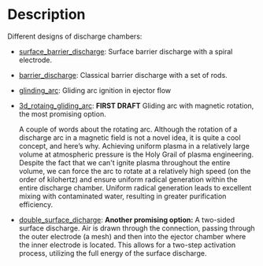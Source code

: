 # Description

Different designs of discharge chambers:

- [surface_barrier_discharge](./surface_barrier_discharge/): Surface barrier discharge with a spiral electrode.
- [barrier_discharge](./barrier_discharge/): Classical barrier discharge with a set of rods.
- [glinding_arc](./glinding_arc/): Gliding arc ignition in ejector flow
  
- [3d_rotaing_gliding_arc](./glinding_arc/): **FIRST DRAFT** Gliding arc with magnetic rotation, the most promising option.
  
  A couple of words about the rotating arc. Although the rotation of a discharge arc in a magnetic field is not a novel idea, it is quite a cool concept, and here’s why. Achieving uniform plasma in a relatively large volume at atmospheric pressure is the Holy Grail of plasma engineering. Despite the fact that we can't ignite plasma throughout the entire volume, we can force the arc to rotate at a relatively high speed (on the order of kilohertz) and ensure uniform radical generation within the entire discharge chamber. Uniform radical generation leads to excellent mixing with contaminated water, resulting in greater purification efficiency.

- [double_surface_dicharge](./double_surface_discharge/): **Another promising option:** A two-sided surface discharge. Air is drawn through the connection, passing through the outer electrode (a mesh) and then into the ejector chamber where the inner electrode is located. This allows for a two-step activation process, utilizing the full energy of the surface discharge.
